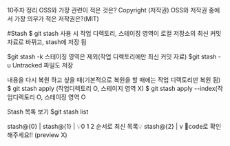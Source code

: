 10주차 정리
OSS와 가장 관련이 적은 것은? Copyright (저작권)
OSS와 저작권 중에서 가장 의무가 적은 저작권은?(MIT)

#Stash
$ git stash 사용 시
작업 디렉토리, 스테이징 영역이 로컬 저장소의 최신 커밋 자료로 바뀌고, stash에 저장 됨

$git stash -k 스테이징 영역은 제외(작업 디렉토리에만 최신 커밋 자료)
$git stash -u Untracked 파일도 저장

내용을 다시 복원 하고 싶을 때(기본적으로 복원을 할 때에는 작업 디렉토리만 복원 됨)
$ git stash apply (작업디렉토리 O, 스테이지 영역 X)
$ git stash apply --index(작업디렉토리 O, 스테이징 영역 O

Stash 목록 보기
$git stash list
              
stash@{0}  |
stash@{1}  |   💡0 1 2 순서로 최신 목록💡
stash@{2}  |
           v
🔔code로 확인해주세요!! (preview X)
